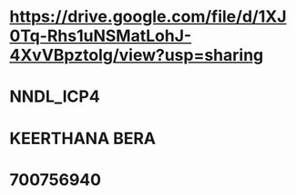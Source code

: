 # https://drive.google.com/file/d/1XJ0Tq-Rhs1uNSMatLohJ-4XvVBpztolg/view?usp=sharing
# NNDL_ICP4
# KEERTHANA BERA
# 700756940
